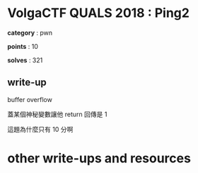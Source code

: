 # VolgaCTF QUALS 2018 : Ping2

**category** : pwn

**points** : 10

**solves** : 321

## write-up

buffer overflow

蓋某個神秘變數讓他 return 回傳是 1

這題為什麼只有 10 分啊

# other write-ups and resources

